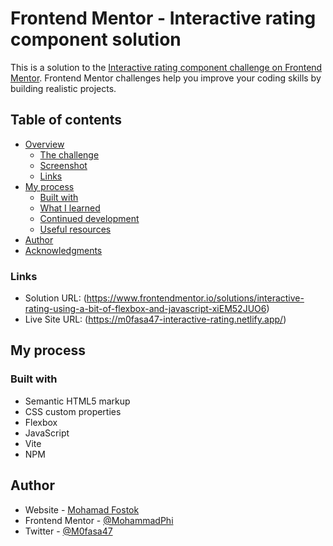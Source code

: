 # Frontend Mentor - Interactive rating component solution

This is a solution to the [Interactive rating component challenge on Frontend Mentor](https://www.frontendmentor.io/challenges/interactive-rating-component-koxpeBUmI). Frontend Mentor challenges help you improve your coding skills by building realistic projects. 

## Table of contents

- [Overview](#overview)
  - [The challenge](#the-challenge)
  - [Screenshot](#screenshot)
  - [Links](#links)
- [My process](#my-process)
  - [Built with](#built-with)
  - [What I learned](#what-i-learned)
  - [Continued development](#continued-development)
  - [Useful resources](#useful-resources)
- [Author](#author)
- [Acknowledgments](#acknowledgments)

### Links

- Solution URL: (https://www.frontendmentor.io/solutions/interactive-rating-using-a-bit-of-flexbox-and-javascript-xiEM52JUO6)
- Live Site URL: (https://m0fasa47-interactive-rating.netlify.app/)
## My process

### Built with

- Semantic HTML5 markup
- CSS custom properties
- Flexbox
- JavaScript
- Vite
- NPM

## Author

- Website - [Mohamad Fostok](https://www.mohamadfostok.tech)
- Frontend Mentor - [@MohammadPhi](https://www.frontendmentor.io/profile/MohammadPhi)
- Twitter - [@M0fasa47](https://www.twitter.com/M0fasa47)

